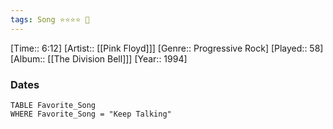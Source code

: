 ```yaml
---
tags: Song ⭐⭐⭐⭐ 💛
---
```

[Time:: 6:12]
[Artist:: [[Pink Floyd]]]
[Genre:: Progressive Rock]
[Played:: 58]
[Album:: [[The Division Bell]]]
[Year:: 1994]
### Dates
````dataview
TABLE Favorite_Song
WHERE Favorite_Song = "Keep Talking"
````